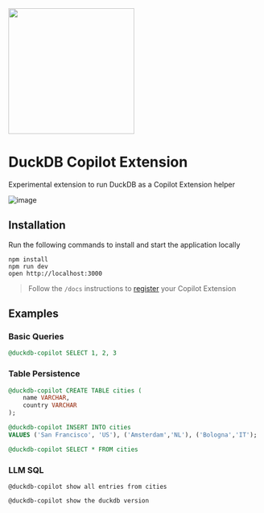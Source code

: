 <img src="https://github.com/user-attachments/assets/46a5c546-7e9b-42c7-87f4-bc8defe674e0" width=250 />

# DuckDB Copilot Extension

Experimental extension to run DuckDB as a Copilot Extension helper

![image](https://github.com/user-attachments/assets/16575c08-4325-4c17-b1a5-cef4de44abd0)


## Installation

Run the following commands to install and start the application locally

```
npm install
npm run dev
open http://localhost:3000
```

> Follow the `/docs` instructions to [register](https://github.com/quackscience/copilot-extension-duckdb/blob/main/docs/DEVELOPMENT_SETUP.md) your Copilot Extension

## Examples
### Basic Queries
```sql
@duckdb-copilot SELECT 1, 2, 3
```

### Table Persistence
```sql
@duckdb-copilot CREATE TABLE cities (
    name VARCHAR,
    country VARCHAR
);
```

```sql
@duckdb-copilot INSERT INTO cities
VALUES ('San Francisco', 'US'), ('Amsterdam','NL'), ('Bologna','IT');
```

```sql
@duckdb-copilot SELECT * FROM cities
```

### LLM SQL
```
@duckdb-copilot show all entries from cities
```

```
@duckdb-copilot show the duckdb version
```

